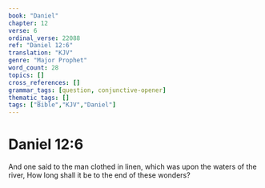 ```yaml
---
book: "Daniel"
chapter: 12
verse: 6
ordinal_verse: 22088
ref: "Daniel 12:6"
translation: "KJV"
genre: "Major Prophet"
word_count: 28
topics: []
cross_references: []
grammar_tags: [question, conjunctive-opener]
thematic_tags: []
tags: ["Bible","KJV","Daniel"]
---
```


# Daniel 12:6

And one said to the man clothed in linen, which was upon the waters of the river, How long shall it be to the end of these wonders?
